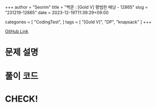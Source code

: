 +++
author = "Seorim"
title =  "백준 : [Gold V] 평범한 배낭 - 12865"
slug = "231219-12865"
date = 2023-12-19T11:39:29+09:00

categories = [
    "CodingTest",
]
tags = [
    "[Gold V]", "DP", "knapsack"
]
+++

[GitHub Link](https://github.com/srlee056/algorithm-study/tree/main/%EB%B0%B1%EC%A4%80/Gold/12865.%E2%80%85%ED%8F%89%EB%B2%94%ED%95%9C%E2%80%85%EB%B0%B0%EB%82%AD)

# 문제 설명

# 풀이 코드

# CHECK!
